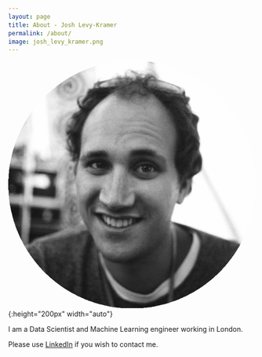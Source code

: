 ```yaml
---
layout: page
title: About - Josh Levy-Kramer
permalink: /about/
image: josh_levy_kramer.png
---
```


![Josh Levy-Kramer](https://raw.githubusercontent.com/joshlk/www.robotchinwag.com/master/static/img/josh_levy_kramer.png  "Josh Levy-Kramer"){:height="200px" width="auto"}

I am a Data Scientist and Machine Learning engineer working in London.

Please use [LinkedIn](https://www.linkedin.com/in/joshlevykramer) if you wish to contact me.

